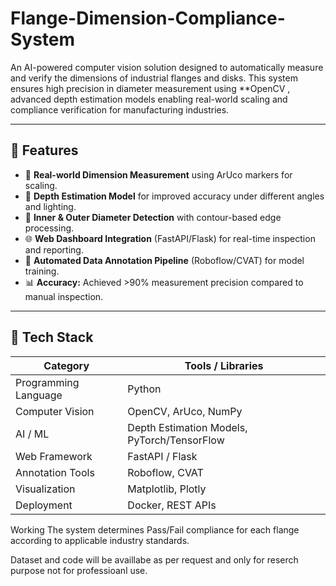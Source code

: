 # Flange-Dimension-Compliance-System
An AI-powered computer vision solution designed to automatically measure and verify the dimensions of industrial flanges and disks.   This system ensures high precision in diameter measurement using **OpenCV , advanced depth estimation models enabling real-world scaling and compliance verification for manufacturing industries.

---

## 🚀 Features

- 📏 **Real-world Dimension Measurement** using ArUco markers for scaling.  
- 🧠 **Depth Estimation Model** for improved accuracy under different angles and lighting.  
- 🧮 **Inner & Outer Diameter Detection** with contour-based edge processing.  
- 🌐 **Web Dashboard Integration** (FastAPI/Flask) for real-time inspection and reporting.  
- 📸 **Automated Data Annotation Pipeline** (Roboflow/CVAT) for model training.  
- 📊 **Accuracy:** Achieved >90% measurement precision compared to manual inspection.

---

## 🧰 Tech Stack

| Category | Tools / Libraries |
|-----------|------------------|
| Programming Language | Python |
| Computer Vision | OpenCV, ArUco, NumPy |
| AI / ML | Depth Estimation Models, PyTorch/TensorFlow |
| Web Framework | FastAPI / Flask |
| Annotation Tools | Roboflow, CVAT |
| Visualization | Matplotlib, Plotly |
| Deployment | Docker, REST APIs |


Working
The system determines Pass/Fail compliance for each flange according to applicable industry standards.


Dataset and code will be availlabe as per request and only for reserch purpose not for professioanl use.
